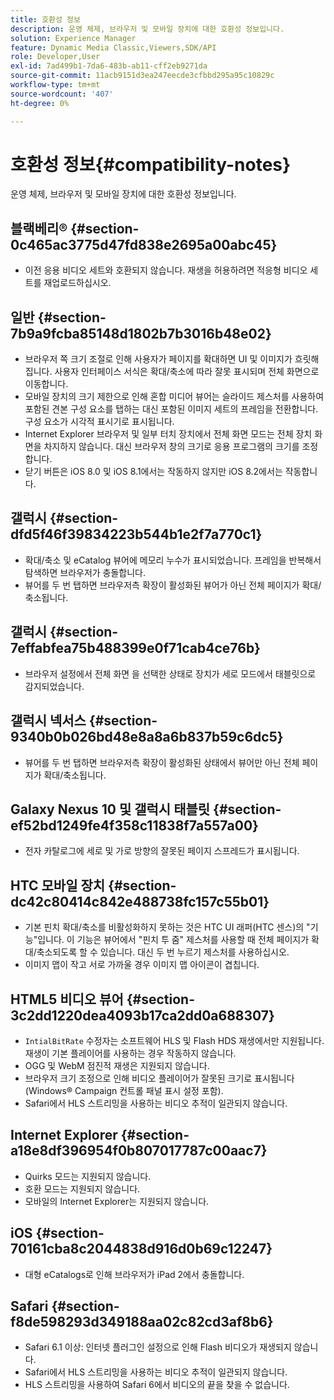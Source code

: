 ```yaml
---
title: 호환성 정보
description: 운영 체제, 브라우저 및 모바일 장치에 대한 호환성 정보입니다.
solution: Experience Manager
feature: Dynamic Media Classic,Viewers,SDK/API
role: Developer,User
exl-id: 7ad499b1-7da6-483b-ab11-cff2eb9271da
source-git-commit: 11acb9151d3ea247eecde3cfbbd295a95c10829c
workflow-type: tm+mt
source-wordcount: '407'
ht-degree: 0%

---
```


# 호환성 정보{#compatibility-notes}

<!-- Updated April 06, 2021 from https://wiki.corp.adobe.com/pages/viewpage.action?spaceKey=scene7qa&title=s7Viewers%2C+S7SDK%2C+S7OnDemand+Release+Notes - Contact is Sasha -->

운영 체제, 브라우저 및 모바일 장치에 대한 호환성 정보입니다.

## 블랙베리® {#section-0c465ac3775d47fd838e2695a00abc45}

* 이전 응용 비디오 세트와 호환되지 않습니다. 재생을 허용하려면 적응형 비디오 세트를 재업로드하십시오.

## 일반 {#section-7b9a9fcba85148d1802b7b3016b48e02}

* 브라우저 쪽 크기 조절로 인해 사용자가 페이지를 확대하면 UI 및 이미지가 흐릿해집니다. 사용자 인터페이스 서식은 확대/축소에 따라 잘못 표시되며 전체 화면으로 이동합니다.
* 모바일 장치의 크기 제한으로 인해 혼합 미디어 뷰어는 슬라이드 제스처를 사용하여 포함된 견본 구성 요소를 탭하는 대신 포함된 이미지 세트의 프레임을 전환합니다. 구성 요소가 시각적 표시기로 표시됩니다.
* Internet Explorer 브라우저 및 일부 터치 장치에서 전체 화면 모드는 전체 장치 화면을 차지하지 않습니다. 대신 브라우저 창의 크기로 응용 프로그램의 크기를 조정합니다.
* 닫기 버튼은 iOS 8.0 및 iOS 8.1에서는 작동하지 않지만 iOS 8.2에서는 작동합니다.

## 갤럭시 {#section-dfd5f46f39834223b544b1e2f7a770c1}

* 확대/축소 및 eCatalog 뷰어에 메모리 누수가 표시되었습니다. 프레임을 반복해서 탐색하면 브라우저가 충돌합니다.
* 뷰어를 두 번 탭하면 브라우저측 확장이 활성화된 뷰어가 아닌 전체 페이지가 확대/축소됩니다.

## 갤럭시 {#section-7effabfea75b488399e0f71cab4ce76b}

* 브라우저 설정에서 전체 화면 을 선택한 상태로 장치가 세로 모드에서 태블릿으로 감지되었습니다.

## 갤럭시 넥서스 {#section-9340b0b026bd48e8a8a6b837b59c6dc5}

* 뷰어를 두 번 탭하면 브라우저측 확장이 활성화된 상태에서 뷰어만 아닌 전체 페이지가 확대/축소됩니다.

## Galaxy Nexus 10 및 갤럭시 태블릿 {#section-ef52bd1249fe4f358c11838f7a557a00}

* 전자 카탈로그에 세로 및 가로 방향의 잘못된 페이지 스프레드가 표시됩니다.

## HTC 모바일 장치 {#section-dc42c80414c842e488738fc157c55b01}

* 기본 핀치 확대/축소를 비활성화하지 못하는 것은 HTC UI 래퍼(HTC 센스)의 &quot;기능&quot;입니다. 이 기능은 뷰어에서 &quot;핀치 투 줌&quot; 제스처를 사용할 때 전체 페이지가 확대/축소되도록 할 수 있습니다. 대신 두 번 누르기 제스처를 사용하십시오.
* 이미지 맵이 작고 서로 가까울 경우 이미지 맵 아이콘이 겹칩니다.

## HTML5 비디오 뷰어 {#section-3c2dd1220dea4093b17ca2dd0a688307}

* `IntialBitRate` 수정자는 소프트웨어 HLS 및 Flash HDS 재생에서만 지원됩니다. 재생이 기본 플레이어를 사용하는 경우 작동하지 않습니다.
* OGG 및 WebM 점진적 재생은 지원되지 않습니다.
* 브라우저 크기 조정으로 인해 비디오 플레이어가 잘못된 크기로 표시됩니다(Windows® Campaign 컨트롤 패널 표시 설정 포함).
* Safari에서 HLS 스트리밍을 사용하는 비디오 추적이 일관되지 않습니다.

## Internet Explorer {#section-a18e8df396954f0b807017787c00aac7}

* Quirks 모드는 지원되지 않습니다.
* 호환 모드는 지원되지 않습니다.
* 모바일의 Internet Explorer는 지원되지 않습니다.

## iOS {#section-70161cba8c2044838d916d0b69c12247}

* 대형 eCatalogs로 인해 브라우저가 iPad 2에서 충돌합니다.

## Safari {#section-f8de598293d349188aa02c82cd3af8b6}

* Safari 6.1 이상: 인터넷 플러그인 설정으로 인해 Flash 비디오가 재생되지 않습니다.
* Safari에서 HLS 스트리밍을 사용하는 비디오 추적이 일관되지 않습니다.
* HLS 스트리밍을 사용하여 Safari 6에서 비디오의 끝을 찾을 수 없습니다.
